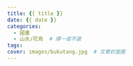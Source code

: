 ```yaml
---
title: {{ title }}
date: {{ date }}
categories:
  - 國畫
  - 山水/花鳥  # 擇一或不選
tags:
cover: images/bukutang.jpg  # 文章封面圖
---
```

